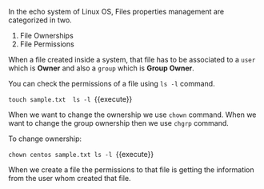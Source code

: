 In the echo system of Linux OS, Files properties management are categorized in two.

  1. File Ownerships
  2. File Permissions 


When a file created inside a system, that file has to be associated to a `user` which is **Owner** and also a `group` which is **Group Owner**.

You can check the permissions of a file using `ls -l` command.

`
touch sample.txt 
ls -l 
`{{execute}}

When we want to change the ownership we use `chown` command.
When we want to change the group ownership then we use `chgrp` command.

To change ownership:

`
chown centos sample.txt
ls -l 
`{{execute}}



When we create a file the permissions to that file is getting the information from the user whom created that file. 